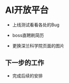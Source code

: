 <!--
 * @Author: your name
 * @Date: 2020-11-03 18:25:54
 * @LastEditTime: 2020-11-03 18:26:41
 * @LastEditors: Please set LastEditors
 * @Description: In User Settings Edit
 * @FilePath: \Front-end-Learning\simon工作汇报\20201103日报.md
-->
# AI开放平台

- 上线测试看看各处的Bug

- boss直聘刷简历


- 更换深兰科学院页面的图片

## 下一步的工作

- 完成后续的安排